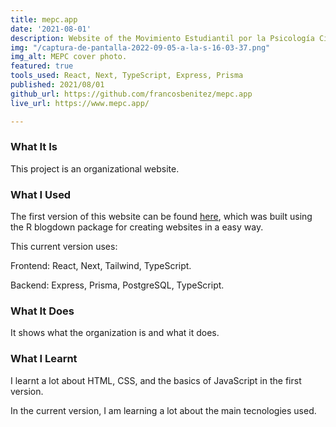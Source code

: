 ```yaml
---
title: mepc.app
date: '2021-08-01'
description: Website of the Movimiento Estudiantil por la Psicología Científica (MEPC)
img: "/captura-de-pantalla-2022-09-05-a-la-s-16-03-37.png"
img_alt: MEPC cover photo.
featured: true
tools_used: React, Next, TypeScript, Express, Prisma
published: 2021/08/01
github_url: https://github.com/francosbenitez/mepc.app
live_url: https://www.mepc.app/

---
```

### What It Is

This project is an organizational website.

### What I Used

The first version of this website can be found [here](https://mepc.netlify.app/), which was built using the R blogdown package for creating websites in a easy way.

This current version uses:

Frontend: React, Next, Tailwind, TypeScript.

Backend: Express, Prisma, PostgreSQL, TypeScript.

### What It Does

It shows what the organization is and what it does.

### What I Learnt

I learnt a lot about HTML, CSS, and the basics of JavaScript in the first version.

In the current version, I am learning a lot about the main tecnologies used.